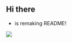 ## Hi there

 - is remaking README!
 
  ![](http://komarev.com/ghpvc/?username=Faris0520&label=Pengunjung)
